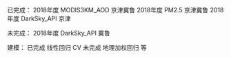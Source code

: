 

已完成：
2018年度 MODIS3KM_AOD   京津冀鲁
2018年度 PM2.5          京津冀鲁
2018年度 DarkSky_API    京津           

未完成：
2018年度 DarkSky_API    冀鲁


建模：
已完成 线性回归 CV
未完成 地理加权回归 等
